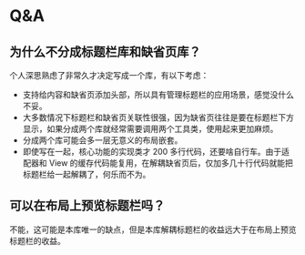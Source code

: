 # Q&A

## 为什么不分成标题栏库和缺省页库？

个人深思熟虑了非常久才决定写成一个库，有以下考虑：

- 支持给内容和缺省页添加头部，所以具有管理标题栏的应用场景，感觉没什么不妥。
- 大多数情况下标题栏和缺省页关联性很强，因为缺省页往往是要在标题栏下方显示，如果分成两个库就经常需要调用两个工具类，使用起来更加麻烦。
- 分成两个库可能会多一层无意义的布局嵌套。
- 即使写在一起，核心功能的实现类才 200 多行代码，还要啥自行车。由于适配器和 View 的缓存代码能复用，在解耦缺省页后，仅加多几十行代码就能把标题栏给一起解耦了，何乐而不为。

## 可以在布局上预览标题栏吗？

不能，这可能是本库唯一的缺点，但是本库解耦标题栏的收益远大于在布局上预览标题栏的收益。
